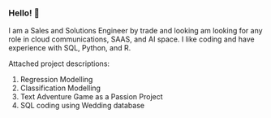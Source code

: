 ### Hello! 👋

I am a Sales and Solutions Engineer by trade and looking am looking for any role in cloud communications, SAAS, and AI space. 
I like coding and have experience with SQL, Python, and R. 

Attached project descriptions:
1. Regression Modelling
2. Classification Modelling
3. Text Adventure Game as a Passion Project
4. SQL coding using Wedding database
